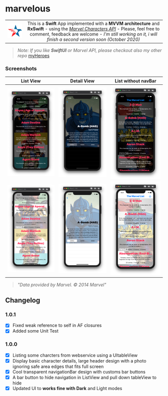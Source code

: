 # marvelous
|||
|-|:-:|
|![marvelousLogo](readme-img/logo-marvelous-trans.png "marvelous")|This is a **Swift** App implemented with a **MVVM architecture** and **RxSwift** -  using the *[Marvel Characters API][apiMarvel]* - Please, feel free to comment, feedback are welcome - *I'm still working on it, i will finish a second version soon (October 2020)*|

> *Note: If you like **SwiftUI** or Marvel API, please checkout also my other repo* [myHeroes] 

### Screenshots
|List View|Detail View|List without navBar|
|:-:|:-:|:-:|
|![marvelousScreenshootDarkMode01](readme-img/marvelous-screenshoot-dark-01.jpg "Dark - LaunchScreen")|![marvelousScreenshootDarkMode02](readme-img/marvelous-screenshoot-dark-02.jpg "First App Screen")|![marvelousScreenshootDarkMode03](readme-img/marvelous-screenshoot-dark-03.jpg "Dark - Empty List (with Error)")|
|![marvelousScreenshootLightMode01](readme-img/marvelous-screenshoot-light-01.jpg "Light - LaunchScreen")|![marvelousScreenshootLightMode02](readme-img/marvelous-screenshoot-light-02.jpg "Light - First App Screen")|![marvelousScreenshootLightMode03](readme-img/marvelous-screenshoot-light-03.jpg  "Light - While loading cell image from webservice")|
> *"Data provided by Marvel. © 2014 Marvel"*

## Changelog
### 1.0.1
- [x] Fixed weak reference to self in AF closures
- [x] Added some Unit Test

### 1.0.0
- [x] Listing some charcters from webservice using a UItableView
- [x] Display basic character details, large header design with a photo ignoring safe area edges that fits full screen
- [x] Cool transparent navigationBar design with customs bar buttons
- [x] A bar button to hide navigation in ListView and pull down tableView to hide 
- [x] Updated UI to **works fine with Dark** and Light modes

[//]: # (links)

   [myHeroes]: <https://github.com/ssuperw/myHeroes>
   [apiMarvel]: <https://developer.marvel.com/docs>
